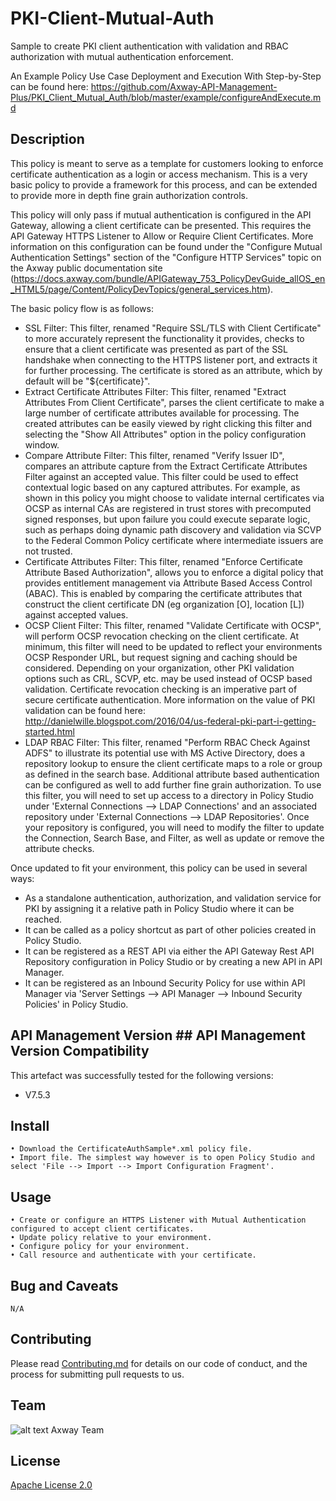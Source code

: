 # PKI-Client-Mutual-Auth
Sample to create PKI client authentication with validation and RBAC authorization with mutual authentication enforcement.

An Example Policy Use Case Deployment and Execution With Step-by-Step can be found here:
https://github.com/Axway-API-Management-Plus/PKI_Client_Mutual_Auth/blob/master/example/configureAndExecute.md

## Description

This policy is meant to serve as a template for customers looking to enforce certificate authentication as a login or access mechanism. This is a very basic policy to provide a framework for this process, and can be extended to provide more in depth fine grain authorization controls. 

This policy will only pass if mutual authentication is configured in the API Gateway, allowing a client certificate can be presented. This requires the API Gateway HTTPS Listener to Allow or Require Client Certificates. More information on this configuration can be found under the "Configure Mutual Authentication Settings" section of the "Configure HTTP Services" topic on the Axway public documentation site (https://docs.axway.com/bundle/APIGateway_753_PolicyDevGuide_allOS_en_HTML5/page/Content/PolicyDevTopics/general_services.htm).

The basic policy flow is as follows:

- SSL Filter: This filter, renamed "Require SSL/TLS with Client Certificate" to more accurately represent the functionality it provides, checks to ensure that a client certificate was presented as part of the SSL handshake when connecting to the HTTPS listener port, and extracts it for further processing. The certificate is stored as an attribute, which by default will be "${certificate}". 
- Extract Certificate Attributes Filter: This filter, renamed "Extract Attributes From Client Certificate", parses the client certificate to make a large number of certificate attributes available for processing. The created attributes can be easily viewed by right clicking this filter and selecting the "Show All Attributes" option in the policy configuration window.
- Compare Attribute Filter: This filter, renamed "Verify Issuer ID", compares an attribute capture from the Extract Certificate Attributes Filter against an accepted value. This filter could be used to effect contextual logic based on any captured attributes. For example, as shown in this policy you might choose to validate internal certificates via OCSP as internal CAs are registered in trust stores with precomputed signed responses, but upon failure you could execute separate logic, such as perhaps doing dynamic path discovery and validation via SCVP to the Federal Common Policy certificate where intermediate issuers are not trusted.
- Certificate Attributes Filter: This filter, renamed "Enforce Certificate Attribute Based Authorization", allows you to enforce a digital policy that provides entitlement management via Attribute Based Access Control (ABAC). This is enabled by comparing the certificate attributes that construct the client certificate DN (eg organization [O], location [L]) against accepted values.
- OCSP Client Filter: This filter, renamed "Validate Certificate with OCSP", will perform OCSP revocation checking on the client certificate. At minimum, this filter will need to be updated to reflect your environments OCSP Responder URL, but request signing and caching should be considered. Depending on your organization, other PKI validation options such as CRL, SCVP, etc. may be used instead of OCSP based validation. Certificate revocation checking is an imperative part of secure certificate authentication. More information on the value of PKI validation can be found here: http://danielwille.blogspot.com/2016/04/us-federal-pki-part-i-getting-started.html
- LDAP RBAC Filter: This filter, renamed "Perform RBAC Check Against ADFS" to illustrate its potential use with MS Active Directory, does a repository lookup to ensure the client certificate maps to a role or group as defined in the search base. Additional attribute based authentication can be configured as well to add further fine grain authorization. To use this filter, you will need to set up access to a directory in Policy Studio under 'External Connections --> LDAP Connections' and an associated repository under 'External Connections --> LDAP Repositories'. Once your repository is configured, you will need to modify the filter to update the Connection, Search Base, and Filter, as well as update or remove the attribute checks.

Once updated to fit your environment, this policy can be used in several ways:
- As a standalone authentication, authorization, and validation service for PKI by assigning it a relative path in Policy Studio where it can be reached.
- It can be called as a policy shortcut as part of other policies created in Policy Studio.
- It can be registered as a REST API via either the API Gateway Rest API Repository  configuration in Policy Studio or by creating a new API in API Manager.
- It can be registered as an Inbound Security Policy for use within API Manager via 'Server Settings --> API Manager --> Inbound Security Policies' in Policy Studio.

## API Management Version ## API Management Version Compatibility
This artefact was successfully tested for the following versions:
- V7.5.3


## Install

```
• Download the CertificateAuthSample*.xml policy file.
• Import file. The simplest way however is to open Policy Studio and select 'File --> Import --> Import Configuration Fragment'.
```

## Usage

```
• Create or configure an HTTPS Listener with Mutual Authentication configured to accept client certificates.
• Update policy relative to your environment.
• Configure policy for your environment.
• Call resource and authenticate with your certificate.
```

## Bug and Caveats

```
N/A
```

## Contributing

Please read [Contributing.md](https://github.com/Axway-API-Management/Common/blob/master/Contributing.md) for details on our code of conduct, and the process for submitting pull requests to us.


## Team

![alt text][Axwaylogo] Axway Team

[Axwaylogo]: https://github.com/Axway-API-Management/Common/blob/master/img/AxwayLogoSmall.png  "Axway logo"


## License
[Apache License 2.0](/LICENSE)

